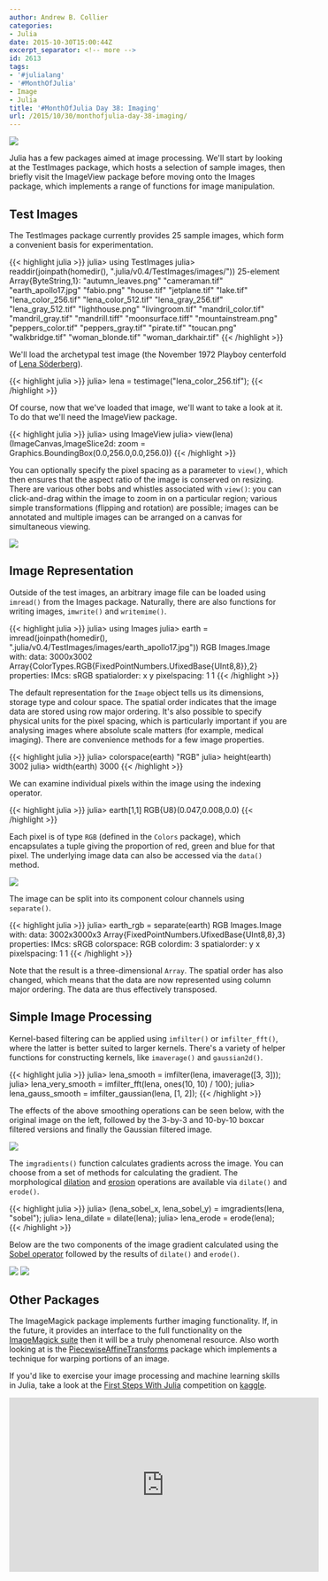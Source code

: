 ```yaml
---
author: Andrew B. Collier
categories:
- Julia
date: 2015-10-30T15:00:44Z
excerpt_separator: <!-- more -->
id: 2613
tags:
- '#julialang'
- '#MonthOfJulia'
- Image
- Julia
title: '#MonthOfJulia Day 38: Imaging'
url: /2015/10/30/monthofjulia-day-38-imaging/
---
```


<!--more-->

<img src="/img/2015/10/Julia-Logo-Imaging.png">

Julia has a few packages aimed at image processing. We'll start by looking at the TestImages package, which hosts a selection of sample images, then briefly visit the ImageView package before moving onto the Images package, which implements a range of functions for image manipulation.

## Test Images

The TestImages package currently provides 25 sample images, which form a convenient basis for experimentation.

{{< highlight julia >}}
julia> using TestImages
julia> readdir(joinpath(homedir(), ".julia/v0.4/TestImages/images/"))
25-element Array{ByteString,1}:
 "autumn_leaves.png"
 "cameraman.tif"
 "earth_apollo17.jpg"
 "fabio.png"
 "house.tif"
 "jetplane.tif"
 "lake.tif"
 "lena_color_256.tif"
 "lena_color_512.tif"
 "lena_gray_256.tif"
 "lena_gray_512.tif"
 "lighthouse.png"
 "livingroom.tif"
 "mandril_color.tif"
 "mandril_gray.tif"
 "mandrill.tiff"
 "moonsurface.tiff"
 "mountainstream.png"
 "peppers_color.tif"
 "peppers_gray.tif"
 "pirate.tif"
 "toucan.png"
 "walkbridge.tif"
 "woman_blonde.tif"
 "woman_darkhair.tif"
{{< /highlight >}}

We'll load the archetypal test image (the November 1972 Playboy centerfold of [Lena Söderberg](https://en.wikipedia.org/wiki/Lenna)).

{{< highlight julia >}}
julia> lena = testimage("lena_color_256.tif");
{{< /highlight >}}

Of course, now that we've loaded that image, we'll want to take a look at it. To do that we'll need the ImageView package.

{{< highlight julia >}}
julia> using ImageView
julia> view(lena)
(ImageCanvas,ImageSlice2d: zoom = Graphics.BoundingBox(0.0,256.0,0.0,256.0))
{{< /highlight >}}

You can optionally specify the pixel spacing as a parameter to `view()`, which then ensures that the aspect ratio of the image is conserved on resizing. There are various other bobs and whistles associated with `view()`: you can click-and-drag within the image to zoom in on a particular region; various simple transformations (flipping and rotation) are possible; images can be annotated and multiple images can be arranged on a canvas for simultaneous viewing.

<img src="/img/2015/10/lena-color-512.png">

## Image Representation

Outside of the test images, an arbitrary image file can be loaded using `imread()` from the Images package. Naturally, there are also functions for writing images, `imwrite()` and `writemime()`.

{{< highlight julia >}}
julia> using Images
julia> earth = imread(joinpath(homedir(), ".julia/v0.4/TestImages/images/earth_apollo17.jpg"))
RGB Images.Image with:
  data: 3000x3002 Array{ColorTypes.RGB{FixedPointNumbers.UfixedBase{UInt8,8}},2}
  properties:
    IMcs: sRGB
    spatialorder: x y
    pixelspacing: 1 1
{{< /highlight >}}

The default representation for the `Image` object tells us its dimensions, storage type and colour space. The spatial order indicates that the image data are stored using row major ordering. It's also possible to specify physical units for the pixel spacing, which is particularly important if you are analysing images where absolute scale matters (for example, medical imaging). There are convenience methods for a few image properties.

{{< highlight julia >}}
julia> colorspace(earth)
"RGB"
julia> height(earth)
3002
julia> width(earth)
3000
{{< /highlight >}}

We can examine individual pixels within the image using the indexing operator.

{{< highlight julia >}}
julia> earth[1,1]
RGB{U8}(0.047,0.008,0.0)
{{< /highlight >}}

Each pixel is of type `RGB` (defined in the `Colors` package), which encapsulates a tuple giving the proportion of red, green and blue for that pixel. The underlying image data can also be accessed via the `data()` method.

<img src="/img/2015/10/earth_apollo17.jpg">

The image can be split into its component colour channels using `separate()`.

{{< highlight julia >}}
julia> earth_rgb = separate(earth)
RGB Images.Image with:
  data: 3002x3000x3 Array{FixedPointNumbers.UfixedBase{UInt8,8},3}
  properties:
    IMcs: sRGB
    colorspace: RGB
    colordim: 3
    spatialorder: y x
    pixelspacing: 1 1
{{< /highlight >}}

Note that the result is a three-dimensional `Array`. The spatial order has also changed, which means that the data are now represented using column major ordering. The data are thus effectively transposed.

## Simple Image Processing

Kernel-based filtering can be applied using `imfilter()` or `imfilter_fft()`, where the latter is better suited to larger kernels. There's a variety of helper functions for constructing kernels, like `imaverage()` and `gaussian2d()`.

{{< highlight julia >}}
julia> lena_smooth = imfilter(lena, imaverage([3, 3]));
julia> lena_very_smooth = imfilter_fft(lena, ones(10, 10) / 100);
julia> lena_gauss_smooth = imfilter_gaussian(lena, [1, 2]);
{{< /highlight >}}

The effects of the above smoothing operations can be seen below, with the original image on the left, followed by the 3-by-3 and 10-by-10 boxcar filtered versions and finally the Gaussian filtered image.

<img src="/img/2015/10/lena-smooth-panel.png">

The `imgradients()` function calculates gradients across the image. You can choose from a set of methods for calculating the gradient. The morphological [dilation](https://en.wikipedia.org/wiki/Dilation_(morphology)) and [erosion](https://en.wikipedia.org/wiki/Erosion_(morphology)) operations are available via `dilate()` and `erode()`.

{{< highlight julia >}}
julia> (lena_sobel_x, lena_sobel_y) = imgradients(lena, "sobel");
julia> lena_dilate = dilate(lena);
julia> lena_erode = erode(lena);
{{< /highlight >}}

Below are the two components of the image gradient calculated using the [Sobel operator](https://en.wikipedia.org/wiki/Sobel_operator) followed by the results of `dilate()` and `erode()`.

<img src="/img/2015/10/lena-sobel.png">

<img src="/img/2015/10/lena-morphology.png">

## Other Packages

The ImageMagick package implements further imaging functionality. If, in the future, it provides an interface to the full functionality on the [ImageMagick suite](http://www.imagemagick.org/script/index.php) then it will be a truly phenomenal resource. Also worth looking at is the [PiecewiseAffineTransforms](https://github.com/dfdx/PiecewiseAffineTransforms.jl) package which implements a technique for warping portions of an image.

If you'd like to exercise your image processing and machine learning skills in Julia, take a look at the [First Steps With Julia](https://www.kaggle.com/c/street-view-getting-started-with-julia) competition on [kaggle](https://www.kaggle.com).

<iframe width="560" height="315" src="https://www.youtube.com/embed/FA-1B_amwt8" frameborder="0" allowfullscreen></iframe>

